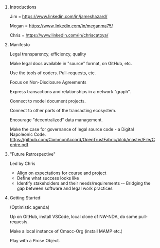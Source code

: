 1. Introductions

    Jim = https://www.linkedin.com/in/jameshazard/
    
    Megan = https://www.linkedin.com/in/meganma75/
    
    Chris = https://www.linkedin.com/in/chriscatoya/


2. Manifesto

    Legal transparency, efficiency, quality

    Make legal docs available in "source" format, on GitHub, etc.
    
    Use the tools of coders. Pull-requests, etc.
    
    Focus on Non-Disclosure Agreements
    
    Express transactions and relationships in a network "graph". 
    
    Connect to model document projects.
    
    Connect to other parts of the transacting ecosystem.
  
    Encourage "decentralized" data management.
    
    Make the case for governance of legal source code - a Digital Napoleonic Code.  
    https://github.com/CommonAccord/OpenTrustFabric/blob/master/File/Centre.pdf
    

3. "Future Retrospective"
    
    Led by Chris
    - Align on expectations for course and project
    - Define what success looks like
    - Identify stakeholders and their needs/requirements
    -- Bridging the gap between software and legal work practices 


4. Getting Started
    
    (Optimistic agenda)
    
    Up on GitHub, install VSCode, local clone of NW-NDA, do some pull-requests.
    
    Make a local instance of Cmacc-Org (install MAMP etc.)
    
    Play with a Prose Object.

